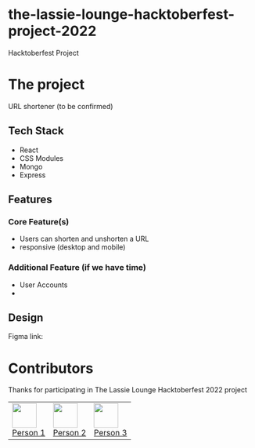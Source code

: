 # the-lassie-lounge-hacktoberfest-project-2022

Hacktoberfest Project

# The project

URL shortener (to be confirmed)

## Tech Stack

- React
- CSS Modules
- Mongo
- Express

## Features

### Core Feature(s)

- Users can shorten and unshorten a URL
- responsive (desktop and mobile)

### Additional Feature (if we have time)

- User Accounts
-

## Design

Figma link:

# Contributors

Thanks for participating in The Lassie Lounge Hacktoberfest 2022 project

<table>
  <tr>
    <td>
      <img src="https://img.icons8.com/color/344/circled-user-female-skin-type-4--v1.png" width="50"/>
      <br/>
        <a href="#">Person 1</a>
     </td>
     <td>
      <img src="https://img.icons8.com/color/344/circled-user-female-skin-type-4--v1.png" width="50"/>
      <br/>
        <a href="#">Person 2</a>
     </td>
     <td>
      <img src="https://img.icons8.com/color/344/circled-user-female-skin-type-4--v1.png" width="50"/>
      <br/>
        <a href="#">Person 3</a>
     </td>
  </tr>
</table>
